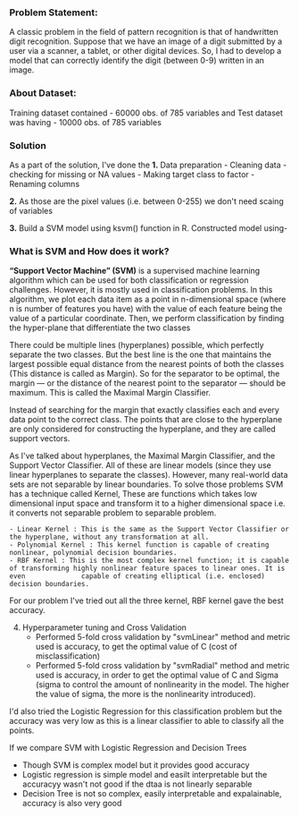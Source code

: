 ### Problem Statement:

A classic problem in the field of pattern recognition is that of handwritten digit recognition. Suppose that we have an image of a digit submitted by a user via a scanner, a tablet, or other digital devices. So, I had to develop a model that can correctly identify the digit (between 0-9) written in an image.

### About Dataset:

Training dataset contained - 60000 obs. of 785 variables
and Test dataset was having - 10000 obs. of 785 variables

### Solution

As a part of the solution, I've done the
**1.** Data preparation
	- Cleaning data
	- checking for missing or NA values
	- Making target class to factor
	- Renaming columns

**2.** As those are the pixel values (i.e. between 0-255) we don't need scaing of variables

**3.** Build a SVM model using ksvm() function in R. Constructed model using-

### What is SVM and How does it work?

**“Support Vector Machine” (SVM)** is a supervised machine learning algorithm which can be used for both classification or regression challenges. However,  it is mostly used in classification problems. In this algorithm, we plot each data item as a point in n-dimensional space (where n is number of features you have) with the value of each feature being the value of a particular coordinate. Then, we perform classification by finding the hyper-plane that differentiate the two classes

There could be multiple lines (hyperplanes) possible, which perfectly separate the two classes. But the best line is the one that maintains the largest possible equal distance from the nearest points of both the classes (This distance is called as Margin). So for the separator to be optimal, the margin — or the distance of the nearest point to the separator — should be maximum. This is called the Maximal Margin Classifier.

Instead of searching for the margin that exactly classifies each and every data point to the correct class. The points that are close to the hyperplane are only considered for constructing the hyperplane, and they are called support vectors.

As I've talked about hyperplanes, the Maximal Margin Classifier, and the Support Vector Classifier. All of these are linear models (since they use linear hyperplanes to separate the classes). However, many real-world data sets are not separable by linear boundaries. To solve those problems SVM has a technique called Kernel, These are functions which takes low dimensional input space and transform it to a higher dimensional space i.e. it converts not separable problem to separable problem.

	- Linear Kernel : This is the same as the Support Vector Classifier or the hyperplane, without any transformation at all.
	- Polynomial Kernel : This kernel function is capable of creating nonlinear, polynomial decision boundaries.
	- RBF Kernel : This is the most complex kernel function; it is capable of transforming highly nonlinear feature spaces to linear ones. It is even 		       capable of creating elliptical (i.e. enclosed) decision boundaries.

For our problem I've tried out all the three kernel, RBF kernel gave the best accuracy.

4. Hyperparameter tuning and Cross Validation
	- Performed 5-fold cross validation by "svmLinear" method and metric used is accuracy, to get the optimal value of C (cost of misclassification)
	- Performed 5-fold cross validation by "svmRadial" method and metric used is accuracy,  in order to get the optimal value of C and Sigma (sigma to control the amount of nonlinearity in the model. The higher the value of sigma, the more is the nonlinearity introduced).

I'd also tried the Logistic Regression for this classification problem but the accuracy was very low as this is a linear classifier to able to classify all the points.

If we compare SVM with Logistic Regression and Decision Trees
  - Though SVM is complex model but it provides good accuracy
  - Logistic regression is simple model and easilt interpretable but the accuracyy wasn't not good if the dtaa is not linearly separable
  - Decision Tree is not so complex, easily interpretable and expalainable, accuracy is also very good
